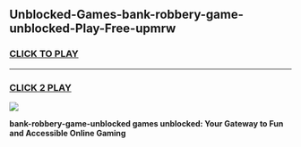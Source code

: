 
## Unblocked-Games-bank-robbery-game-unblocked-Play-Free-upmrw
<h3>
<a href="https://premium76.site?title=bank-robbery-game-unblocked&ref=18A1">CLICK TO PLAY</a></h3>
<hr>

<h3>
<a href="https://premium76.site?title=bank-robbery-game-unblocked&ref=18A1">CLICK 2 PLAY</a>
  
</h3>

<a href="https://premium76.site?title=bank-robbery-game-unblocked&ref=18A1"><img src="https://clearcache.store/games.png"></a>


**bank-robbery-game-unblocked games unblocked: Your Gateway to Fun and Accessible Online Gaming**
